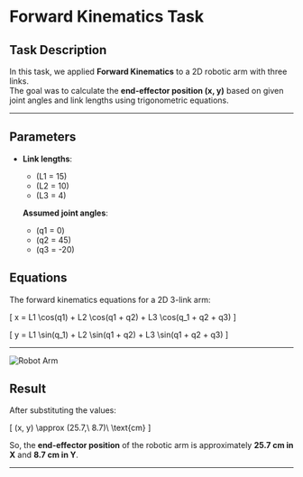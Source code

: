 # Forward Kinematics Task 

##  Task Description
In this task, we applied **Forward Kinematics** to a 2D robotic arm with three links.  
The goal was to calculate the **end-effector position (x, y)** based on given joint angles and link lengths using trigonometric equations.

---

## Parameters
- **Link lengths**:  
  - \(L1 = 15)  
  - \(L2 = 10)  
  - \(L3 = 4)  

  **Assumed joint angles**:  
  - \(q1 = 0)  
  - \(q2 = 45)  
  - \(q3 = -20)  



##  Equations
The forward kinematics equations for a 2D 3-link arm:

\[
x = L1 \cos(q1) + L2 \cos(q1 + q2) + L3 \cos(q_1 + q2 + q3)
\]

\[
y = L1 \sin(q_1) + L2 \sin(q1 + q2) + L3 \sin(q1 + q2 + q3)
\]

---


![Robot Arm](""mech_task.jpg)


##  Result
After substituting the values:

\[
(x, y) \approx (25.7,\ 8.7)\ \text{cm}
\]

So, the **end-effector position** of the robotic arm is approximately **25.7 cm in X** and **8.7 cm in Y**.

---
